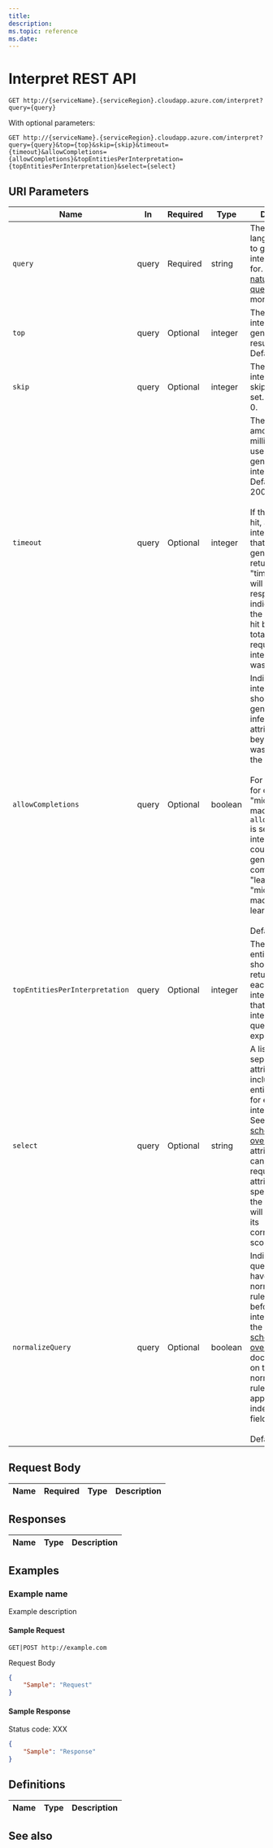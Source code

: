 ```yaml
---
title: 
description: 
ms.topic: reference
ms.date: 
---
```


# Interpret REST API

``` HTTP
GET http://{serviceName}.{serviceRegion}.cloudapp.azure.com/interpret?query={query}
```  

With optional parameters:

``` HTTP
GET http://{serviceName}.{serviceRegion}.cloudapp.azure.com/interpret?query={query}&top={top}&skip={skip}&timeout={timeout}&allowCompletions={allowCompletions}&topEntitiesPerInterpretation={topEntitiesPerInterpretation}&select={select}
```  

## URI Parameters

Name | In | Required | Type | Description
--- | --- | --- | --- | ---
`query` | query | Required | string | The natural language query to generate interpretations for. See the [natural language queries](concepts-queries.md) page for more details.
`top` | query | Optional | integer | The number of interpretations to generate in the result set. Defaults to 5.
`skip` | query | Optional | integer | The number of interpretations to skip in the result set. Defaults to 0.
`timeout` | query | Optional | integer | The maximum amount of time in milliseconds to use when generating interpretations. Defaults to 2000. <br/><br/>If the timeout is hit, all interpretations that have been generated will be returned and a "timedOut" flag will be set in the response indicating that the timeout was hit before the total number of requested interpretations was met.
`allowCompletions` | query | Optional | boolean | Indicates if interpretations should be generated that infer entity attribute values beyond what was provided in the query. <br/><br/>For example, the for query "microsoft machine le", if `allowCompletions` is set to true an interpretation could be generated that completes "le" to "learning", i.e. "microsoft machine learning". <br/><br/>Defaults to false.
`topEntitiesPerInterpretation` | query | Optional | integer | The number of entities that should be returned for each interpretation that match the interpretted query expression.
`select` | query | Optional | string | A list of comma-separated attributes to include for each entity returned for each interpretation. See the [entity schema overview](reference-entity-schema.md#entity-types) for the attributes that can be requested. If no attributes are specified then the each entity will only contain its corresponding score.
`normalizeQuery` | query | Optional | boolean | Indicates if the query should have normalization rules applied to it before being interpreted. See the [entity schema overview](reference-entity-schema.md#normalization-rules) for documentation on the normalization rules that are applied to indexed string fields. <br/><br/>Defaults to false.

## Request Body

Name | Required | Type | Description
--- | --- | --- | ---

## Responses

Name | Type | Description
--- | --- | ---

## Examples

### Example name

Example description

#### Sample Request

``` HTTP
GET|POST http://example.com
```

Request Body

``` JSON
{
    "Sample": "Request"
}
```

#### Sample Response

Status code: XXX

``` JSON
{
    "Sample": "Response"
}
```

## Definitions

Name | Type | Description
--- | --- | ---

## See also
